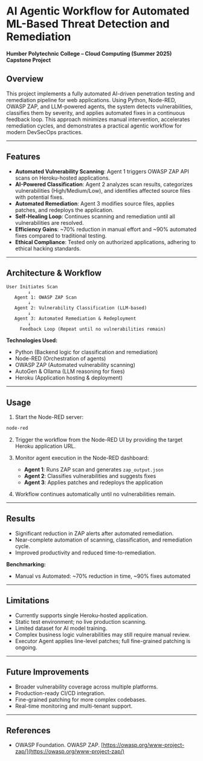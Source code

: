 # AI Agentic Workflow for Automated ML-Based Threat Detection and Remediation

**Humber Polytechnic College – Cloud Computing (Summer 2025) Capstone Project**

## Overview

This project implements a fully automated AI-driven penetration testing and remediation pipeline for web applications. Using Python, Node-RED, OWASP ZAP, and LLM-powered agents, the system detects vulnerabilities, classifies them by severity, and applies automated fixes in a continuous feedback loop. This approach minimizes manual intervention, accelerates remediation cycles, and demonstrates a practical agentic workflow for modern DevSecOps practices.

---

## Features

* **Automated Vulnerability Scanning**: Agent 1 triggers OWASP ZAP API scans on Heroku-hosted applications.
* **AI-Powered Classification**: Agent 2 analyzes scan results, categorizes vulnerabilities (High/Medium/Low), and identifies affected source files with potential fixes.
* **Automated Remediation**: Agent 3 modifies source files, applies patches, and redeploys the application.
* **Self-Healing Loop**: Continues scanning and remediation until all vulnerabilities are resolved.
* **Efficiency Gains**: \~70% reduction in manual effort and \~90% automated fixes compared to traditional testing.
* **Ethical Compliance**: Tested only on authorized applications, adhering to ethical hacking standards.

---

## Architecture & Workflow

```
User Initiates Scan
        ↓
   Agent 1: OWASP ZAP Scan
        ↓
   Agent 2: Vulnerability Classification (LLM-based)
        ↓
   Agent 3: Automated Remediation & Redeployment
        ↓
     Feedback Loop (Repeat until no vulnerabilities remain)
```

**Technologies Used:**

* Python (Backend logic for classification and remediation)
* Node-RED (Orchestration of agents)
* OWASP ZAP (Automated vulnerability scanning)
* AutoGen & Ollama (LLM reasoning for fixes)
* Heroku (Application hosting & deployment)

---

## Usage

1. Start the Node-RED server:

```bash
node-red
```

2. Trigger the workflow from the Node-RED UI by providing the target Heroku application URL.

3. Monitor agent execution in the Node-RED dashboard:

   * **Agent 1**: Runs ZAP scan and generates `zap_output.json`
   * **Agent 2**: Classifies vulnerabilities and suggests fixes
   * **Agent 3**: Applies patches and redeploys the application

4. Workflow continues automatically until no vulnerabilities remain.

---

## Results

* Significant reduction in ZAP alerts after automated remediation.
* Near-complete automation of scanning, classification, and remediation cycle.
* Improved productivity and reduced time-to-remediation.

**Benchmarking:**

* Manual vs Automated: \~70% reduction in time, \~90% fixes automated

---

## Limitations

* Currently supports single Heroku-hosted application.
* Static test environment; no live production scanning.
* Limited dataset for AI model training.
* Complex business logic vulnerabilities may still require manual review.
* Executor Agent applies line-level patches; full fine-grained patching is ongoing.

---

## Future Improvements

* Broader vulnerability coverage across multiple platforms.
* Production-ready CI/CD integration.
* Fine-grained patching for more complex codebases.
* Real-time monitoring and multi-tenant support.

---

## References

* OWASP Foundation. OWASP ZAP. [https://owasp.org/www-project-zap/](https://owasp.org/www-project-zap/)

